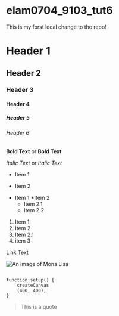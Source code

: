# elam0704_9103_tut6

This is my forst local change to the repo!

# Header 1
## Header 2
### Header 3
#### Header 4
##### Header 5
###### Header 6

**Bold Text** or
__Bold Text__

*Italic Text* or
_Italic Text_

* Item 1
- Item 2

* Item 1
*Item 2
    * Item 2.1
    * Item 2.2

1. Item 1
1. Item 2
1. Item 2.1
1. item 3

[Link Text](https://www.google.com)

![An image of Mona Lisa](readmeImages/Mona_Lisa_by_Leonardo_da_Vinci_500_x_700.jpg)

```

function setup() {
    createCanvas
    (400, 400);
}
```

> This is a quote
